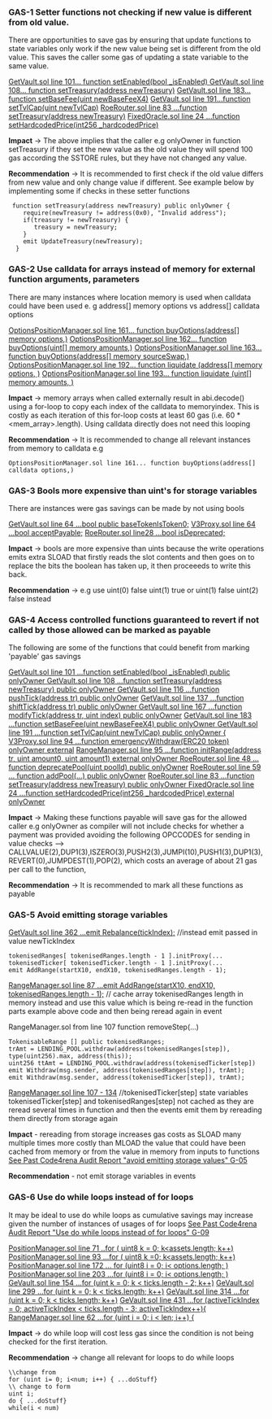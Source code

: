 ### GAS-1 Setter functions not checking if new value is different from old value. 

There are opportunities to save gas by ensuring that update functions to state variables only work if the new value being set is different from the old value. This saves the caller some gas of updating a state variable to the same value. 

[GetVault.sol line 101... function setEnabled(bool _isEnabled) ](https://github.com/code-423n4/2023-08-goodentry/blob/71c0c0eca8af957202ccdbf5ce2f2a514ffe2e24/contracts/GeVault.sol#L101) 
[GetVault.sol line 108... function setTreasury(address newTreasury)](https://github.com/code-423n4/2023-08-goodentry/blob/71c0c0eca8af957202ccdbf5ce2f2a514ffe2e24/contracts/GeVault.sol#L108) 
[GetVault.sol line 183... function setBaseFee(uint newBaseFeeX4)](https://github.com/code-423n4/2023-08-goodentry/blob/71c0c0eca8af957202ccdbf5ce2f2a514ffe2e24/contracts/GeVault.sol#L183)
[GetVault.sol line 191...function setTvlCap(uint newTvlCap)](https://github.com/code-423n4/2023-08-goodentry/blob/71c0c0eca8af957202ccdbf5ce2f2a514ffe2e24/contracts/GeVault.sol#L191)
[RoeRouter.sol line 83 ...function setTreasury(address newTreasury)](https://github.com/code-423n4/2023-08-goodentry/blob/71c0c0eca8af957202ccdbf5ce2f2a514ffe2e24/contracts/RoeRouter.sol#L83)
[FixedOracle.sol line 24 ...function setHardcodedPrice(int256 _hardcodedPrice)](https://github.com/code-423n4/2023-08-goodentry/blob/71c0c0eca8af957202ccdbf5ce2f2a514ffe2e24/contracts/helper/FixedOracle.sol#L24)


**Impact** -> The above implies that the caller e.g onlyOwner in function setTreasury if they set the new value as the old value they will spend 100 gas according the SSTORE rules, but they have not changed any value. 

**Recommendation** -> It is recommended to first check if the old value differs from new value and only change value if different. See example below by implementing some if checks in these setter functions 
```
 function setTreasury(address newTreasury) public onlyOwner {
    require(newTreasury != address(0x0), "Invalid address");
    if(treasury != newTreasury) {
       treasury = newTreasury;
    }
    emit UpdateTreasury(newTreasury);
  }
```

### GAS-2 Use calldata for arrays instead of memory for external function arguments, parameters

There are many instances where location memory is used when calldata could have been used e. g
address[] memory options vs address[] calldata options 

[OptionsPositionManager.sol line 161... function buyOptions(address[] memory options,)](https://github.com/code-423n4/2023-08-goodentry/blob/71c0c0eca8af957202ccdbf5ce2f2a514ffe2e24/contracts/PositionManager/OptionsPositionManager.sol#L161)
[OptionsPositionManager.sol line 162... function buyOptions(uint[] memory amounts,)](https://github.com/code-423n4/2023-08-goodentry/blob/71c0c0eca8af957202ccdbf5ce2f2a514ffe2e24/contracts/PositionManager/OptionsPositionManager.sol#L162)
[OptionsPositionManager.sol line 163... function buyOptions(address[] memory sourceSwap,)](https://github.com/code-423n4/2023-08-goodentry/blob/71c0c0eca8af957202ccdbf5ce2f2a514ffe2e24/contracts/PositionManager/OptionsPositionManager.sol#L163)
[OptionsPositionManager.sol line 192... function liquidate (address[] memory options, )](https://github.com/code-423n4/2023-08-goodentry/blob/71c0c0eca8af957202ccdbf5ce2f2a514ffe2e24/contracts/PositionManager/OptionsPositionManager.sol#L192)
[OptionsPositionManager.sol line 193... function liquidate (uint[] memory amounts, )](https://github.com/code-423n4/2023-08-goodentry/blob/71c0c0eca8af957202ccdbf5ce2f2a514ffe2e24/contracts/PositionManager/OptionsPositionManager.sol#L193)

**Impact** -> memory arrays when called externally result in abi.decode() using a for-loop to copy each index of the calldata to memoryindex. This is costly as each iteration of this for-loop costs at least 60 gas (i.e. 60 * <mem_array>.length). Using calldata directly does not need this looping 

**Recommendation** -> It is recommended to change all relevant instances from memory to calldata e.g
```
OptionsPositionManager.sol line 161... function buyOptions(address[] calldata options,)
``` 

### GAS-3 Bools more expensive than uint's for storage variables

There are instances were gas savings can be made by not using bools

[GetVault.sol line 64 ...bool public baseTokenIsToken0;](https://github.com/code-423n4/2023-08-goodentry/blob/71c0c0eca8af957202ccdbf5ce2f2a514ffe2e24/contracts/GeVault.sol#L64)
[V3Proxy.sol line 64 ...bool acceptPayable;](https://github.com/code-423n4/2023-08-goodentry/blob/71c0c0eca8af957202ccdbf5ce2f2a514ffe2e24/contracts/helper/V3Proxy.sol#L65)
[RoeRouter.sol line28 ...bool isDeprecated;](https://github.com/code-423n4/2023-08-goodentry/blob/71c0c0eca8af957202ccdbf5ce2f2a514ffe2e24/contracts/RoeRouter.sol#L28)

 **Impact** -> bools are more expensive than uints because the write operations emits extra SLOAD that firstly reads the slot contents and then goes on to replace the bits the boolean has taken up, it then proceeeds to write this back.

**Recommendation** -> e.g use uint(0) false uint(1) true or uint(1) false uint(2) false instead 

### GAS-4 Access controlled functions guaranteed to revert if not called by those allowed can be marked as payable 

The following are some of the functions that could benefit from marking 'payable' gas savings

[GetVault.sol line 101 ...function setEnabled(bool _isEnabled) public onlyOwner  ](https://github.com/code-423n4/2023-08-goodentry/blob/71c0c0eca8af957202ccdbf5ce2f2a514ffe2e24/contracts/GeVault.sol#L101)
[GetVault.sol line 108 ...function setTreasury(address newTreasury) public onlyOwner ](https://github.com/code-423n4/2023-08-goodentry/blob/71c0c0eca8af957202ccdbf5ce2f2a514ffe2e24/contracts/GeVault.sol#L108)
[GetVault.sol line 116 ...function pushTick(address tr) public onlyOwner](https://github.com/code-423n4/2023-08-goodentry/blob/71c0c0eca8af957202ccdbf5ce2f2a514ffe2e24/contracts/GeVault.sol#L116)
[GetVault.sol line 137 ...function shiftTick(address tr) public onlyOwner  ](https://github.com/code-423n4/2023-08-goodentry/blob/71c0c0eca8af957202ccdbf5ce2f2a514ffe2e24/contracts/GeVault.sol#L137)
[GetVault.sol line 167 ...function modifyTick(address tr, uint index) public onlyOwner](https://github.com/code-423n4/2023-08-goodentry/blob/71c0c0eca8af957202ccdbf5ce2f2a514ffe2e24/contracts/GeVault.sol#L167)
[GetVault.sol line 183 ...function setBaseFee(uint newBaseFeeX4) public onlyOwner  ](https://github.com/code-423n4/2023-08-goodentry/blob/71c0c0eca8af957202ccdbf5ce2f2a514ffe2e24/contracts/GeVault.sol#L183)
[GetVault.sol line 191 ...function setTvlCap(uint newTvlCap) public onlyOwner { ](https://github.com/code-423n4/2023-08-goodentry/blob/71c0c0eca8af957202ccdbf5ce2f2a514ffe2e24/contracts/GeVault.sol#L191)
[V3Proxy.sol line 94 ...function emergencyWithdraw(ERC20 token) onlyOwner external](https://github.com/code-423n4/2023-08-goodentry/blob/71c0c0eca8af957202ccdbf5ce2f2a514ffe2e24/contracts/helper/V3Proxy.sol#L94)
[RangeManager.sol line 95 ...function initRange(address tr, uint amount0, uint amount1) external onlyOwner ](https://github.com/code-423n4/2023-08-goodentry/blob/71c0c0eca8af957202ccdbf5ce2f2a514ffe2e24/contracts/RangeManager.sol#L95)
[RoeRouter.sol line 48 ... function deprecatePool(uint poolId) public onlyOwner](https://github.com/code-423n4/2023-08-goodentry/blob/71c0c0eca8af957202ccdbf5ce2f2a514ffe2e24/contracts/RoeRouter.sol#L48)
[RoeRouter.sol line 59 ... function addPool(...) public onlyOwner](https://github.com/code-423n4/2023-08-goodentry/blob/71c0c0eca8af957202ccdbf5ce2f2a514ffe2e24/contracts/RoeRouter.sol#L59)
[RoeRouter.sol line 83 ...function setTreasury(address newTreasury) public onlyOwner ](https://github.com/code-423n4/2023-08-goodentry/blob/71c0c0eca8af957202ccdbf5ce2f2a514ffe2e24/contracts/RoeRouter.sol#L83)
[FixedOracle.sol line 24 ...function setHardcodedPrice(int256 _hardcodedPrice) external onlyOwner](https://github.com/code-423n4/2023-08-goodentry/blob/71c0c0eca8af957202ccdbf5ce2f2a514ffe2e24/contracts/helper/FixedOracle.sol#L24)

**Impact** -> Making these functions payable will save gas for the allowed caller e.g onlyOwner as compiler will not include checks for whether a payment was provided avoiding the following OPCCODES for sending in value checks --> CALLVALUE(2),DUP1(3),ISZERO(3),PUSH2(3),JUMPI(10),PUSH1(3),DUP1(3),REVERT(0),JUMPDEST(1),POP(2), which costs an average of about 21 gas per call to the function,

**Recommendation** -> It is recommended to mark all these functions as payable 

### GAS-5 Avoid emitting storage variables 

[GetVault.sol line 362 ...emit Rebalance(tickIndex);](https://github.com/code-423n4/2023-08-goodentry/blob/71c0c0eca8af957202ccdbf5ce2f2a514ffe2e24/contracts/GeVault.sol#L362) //instead emit passed in value newTickIndex 
```
tokenisedRanges[ tokenisedRanges.length - 1 ].initProxy(...
tokenisedTicker[ tokenisedTicker.length - 1 ].initProxy(...
emit AddRange(startX10, endX10, tokenisedRanges.length - 1);
```
[RangeManager.sol line 87 ...emit AddRange(startX10, endX10, tokenisedRanges.length - 1);](https://github.com/code-423n4/2023-08-goodentry/blob/71c0c0eca8af957202ccdbf5ce2f2a514ffe2e24/contracts/RangeManager.sol#L87) // cache array tokenisedRanges length in memory instead and use this value which is being re-read in the function parts example above code and then being reread again in event 

RangeManager.sol from line 107 function removeStep(...)
```
TokenisableRange [] public tokenisedRanges;
trAmt = LENDING_POOL.withdraw(address(tokenisedRanges[step]), type(uint256).max, address(this));
uint256 ttAmt = LENDING_POOL.withdraw(address(tokenisedTicker[step])
emit Withdraw(msg.sender, address(tokenisedRanges[step]), trAmt);
emit Withdraw(msg.sender, address(tokenisedTicker[step]), trAmt);
```
[RangeManager.sol line 107 - 134](https://github.com/code-423n4/2023-08-goodentry/blob/71c0c0eca8af957202ccdbf5ce2f2a514ffe2e24/contracts/RangeManager.sol#L107) //tokenisedTicker[step] state variables tokenisedTicker[step] and tokenisedRanges[step] not cached as they are reread several times in function and then the events emit them by rereading them directly from storage again 

**Impact** - rereading from storage increases gas costs as SLOAD many multiple times more costly than MLOAD the value that could have been cached from memory or from the value in memory from inputs to functions 
[See Past Code4rena Audit Report "avoid emitting storage values" G-05](https://github.com/ajna-finance/audits/blob/main/code4rena/2023-05-code-arena-report.md)

**Recommendation** - not emit storage variables in events 

### GAS-6 Use do while loops instead of for loops 

It may be ideal to use do while loops as cumulative savings may increase given the number of instances of usages of for loops 
[See Past Code4rena Audit Report "Use do while loops instead of for loops" G-09](https://github.com/ajna-finance/audits/blob/main/code4rena/2023-05-code-arena-report.md)

[PositionManager.sol line 71 ..for ( uint8 k = 0; k<assets.length; k++)](https://github.com/code-423n4/2023-08-goodentry/blob/71c0c0eca8af957202ccdbf5ce2f2a514ffe2e24/contracts/PositionManager/OptionsPositionManager.sol#L71)
[PositionManager.sol line 93 ...for ( uint8 k =0; k<assets.length; k++)](https://github.com/code-423n4/2023-08-goodentry/blob/71c0c0eca8af957202ccdbf5ce2f2a514ffe2e24/contracts/PositionManager/OptionsPositionManager.sol#L93)
[PositionManager.sol line 172 ... for (uint8 i = 0; i< options.length; )](https://github.com/code-423n4/2023-08-goodentry/blob/71c0c0eca8af957202ccdbf5ce2f2a514ffe2e24/contracts/PositionManager/OptionsPositionManager.sol#L172)
[PositionManager.sol line 203 ...for (uint8 i = 0; i< options.length; )](https://github.com/code-423n4/2023-08-goodentry/blob/71c0c0eca8af957202ccdbf5ce2f2a514ffe2e24/contracts/PositionManager/OptionsPositionManager.sol#L203)
[GeVault.sol line 154 ...for (uint k = 0; k < ticks.length - 2; k++)](https://github.com/code-423n4/2023-08-goodentry/blob/71c0c0eca8af957202ccdbf5ce2f2a514ffe2e24/contracts/GeVault.sol#L154)
[GeVault.sol line 299 ...for (uint k = 0; k < ticks.length; k++)](https://github.com/code-423n4/2023-08-goodentry/blob/71c0c0eca8af957202ccdbf5ce2f2a514ffe2e24/contracts/GeVault.sol#L299)
[GeVault.sol line 314 ...for (uint k = 0; k < ticks.length; k++)](https://github.com/code-423n4/2023-08-goodentry/blob/71c0c0eca8af957202ccdbf5ce2f2a514ffe2e24/contracts/GeVault.sol#L314)
[GeVault.sol line 431 ...for (activeTickIndex = 0; activeTickIndex < ticks.length - 3; activeTickIndex++){](https://github.com/code-423n4/2023-08-goodentry/blob/71c0c0eca8af957202ccdbf5ce2f2a514ffe2e24/contracts/GeVault.sol#L431)
[RangeManager.sol line 62 ...for (uint i = 0; i < len; i++) {](https://github.com/code-423n4/2023-08-goodentry/blob/71c0c0eca8af957202ccdbf5ce2f2a514ffe2e24/contracts/RangeManager.sol#L62)

**Impact** -> do while loop will cost less gas since the condition is not being checked for the first iteration.

**Recommendation** -> change all relevant for loops to do while loops 
```
\\change from 
for (uint i= 0; i<num; i++) { ...doStuff}
\\ change to form
uint i;
do { ...doStuff}
while(i < num)
```


